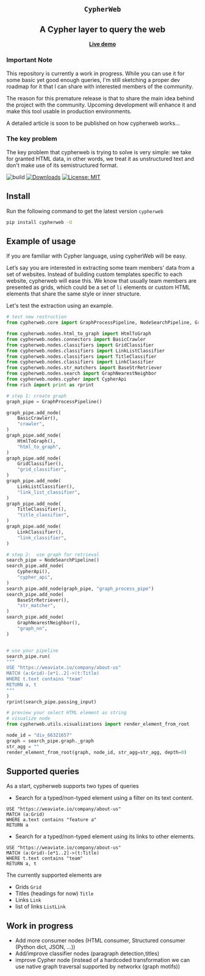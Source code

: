 
<section align="center">

# ``CypherWeb``

## A Cypher layer to query the web

[**Live demo**](https://cypher-web.streamlit.app/)

</section>

### Important Note
This repository is currently a work in progress.
While you can use it for some basic yet good enough queries, I'm still sketching a proper dev roadmap for it that I can share with interested members of the community.

The reason for this premature release is that to share the main idea behind the project with the community.
Upcoming development will enhance it and make this tool usable in production environments.

A detailed article is soon to be published on how cypherweb works...

### The key problem
The key problem that cypherweb is trying to solve is very simple: we take for granted HTML data, in other words, we treat it as unstructured text and don't make use of its semistructured format.


![build](https://github.com/AnasAito/skillner/workflows/tests/badge.svg)
[![Downloads](https://static.pepy.tech/badge/cypherweb)](https://pepy.tech/project/cypherweb)
[![License: MIT](https://img.shields.io/badge/License-MIT-yellow.svg)](https://opensource.org/licenses/MIT)



## Install

Run the following command to get the latest version ``cypherweb``
```bash
pip install cypherweb -U
```
## Example of usage

If you are familiar with Cypher language, using cypherWeb will be easy.

Let’s say you are interested in extracting some team members' data from a set of websites.
Instead of building custom templates specific to each website, cypherweb will ease this.
We know that usually team members are presented as grids, which could be a set of ``li`` elements or custom HTML elements that share the same style or inner structure.

Let's test the extraction using an example.

```python
# test new restruction
from cypherweb.core import GraphProcessPipeline, NodeSearchPipeline, Graph

from cypherweb.nodes.html_to_graph import HtmlToGraph
from cypherweb.nodes.connectors import BasicCrawler
from cypherweb.nodes.classifiers import GridClassifier
from cypherweb.nodes.classifiers import LinkListClassifier
from cypherweb.nodes.classifiers import TitleClassifier
from cypherweb.nodes.classifiers import LinkClassifier
from cypherweb.nodes.str_matchers import BaseStrRetriever
from cypherweb.nodes.search import GraphNearestNeighbor
from cypherweb.nodes.cypher import CypherApi
from rich import print as rprint

# step 1: create graph
graph_pipe = GraphProcessPipeline()

graph_pipe.add_node(
    BasicCrawler(),
    "crawler",
)
graph_pipe.add_node(
    HtmlToGraph(),
    "html_to_graph",
)
graph_pipe.add_node(
    GridClassifier(),
    "grid_classifier",
)
graph_pipe.add_node(
    LinkListClassifier(),
    "link_list_classifier",
)
graph_pipe.add_node(
    TitleClassifier(),
    "title_classifier",
)
graph_pipe.add_node(
    LinkClassifier(),
    "link_classifier",
)

# step 2:  use graph for retrieval
search_pipe = NodeSearchPipeline()
search_pipe.add_node(
    CypherApi(),
    "cypher_api",
)
search_pipe.add_node(graph_pipe, "graph_process_pipe")
search_pipe.add_node(
    BaseStrRetriever(),
    "str_matcher",
)
search_pipe.add_node(
    GraphNearestNeighbor(),
    "graph_nn",
)


# use your pipeline
search_pipe.run(
"""
USE "https://weaviate.io/company/about-us"
MATCH (a:Grid)-[e*1..2]->(t:Title)
WHERE t.text contains "team"
RETURN a, t
"""
)
rprint(search_pipe.passing_input)

# preview your select HTML element as string
# visualize node
from cypherweb.utils.visualizations import render_element_from_root

node_id = "div_66321657"
graph = search_pipe.graph._graph
str_agg = ""
render_element_from_root(graph, node_id, str_agg=str_agg, depth=0)
```

## Supported queries

As a start, cypherweb supports two types of queries
- Search for a typed/non-typed element using a filter on its text content.
```cypher
USE "https://weaviate.io/company/about-us"
MATCH (a:Grid)
WHERE a.text contains "feature a"
RETURN a
```
- Search for a typed/non-typed element using its links to other elements.
```cypher
USE "https://weaviate.io/company/about-us"
MATCH (a:Grid)-[e*1..2]->(t:Title)
WHERE t.text contains "team"
RETURN a, t
```

The currently supported elements are
- Grids ``Grid``
- Titles (headings for now) ``Title``
- Links ``Link``
- list of links ``ListLink``

## Work in progress

- Add more consumer nodes (HTML consumer, Structured consumer (Python dict, JSON, ...))
- Add/improve classifier nodes (paragraph detection,titles)
- improve Cypher node (instead of a hardcoded transformation we can use native graph traversal supported by networkx (graph motifs))

